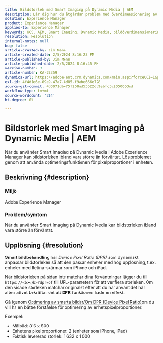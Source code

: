 ```yaml
---
title: Bildstorlek med Smart Imaging på Dynamic Media | AEM
description: Lär dig hur du åtgärdar problem med överdimensionering av bilder när funktionen Smart bildbehandling används i Dynamic Media. Använd optimeringsfunktionen för pixelproportioner i enheten.
solution: Experience Manager
product: Experience Manager
applies-to: Experience Manager
keywords: KCS, AEM, Smart Imaging, Dynamic Media, bildöverdimensionering
resolution: Resolution
internal-notes: null
bug: false
article-created-by: Jim Menn
article-created-date: 2/5/2024 8:16:23 PM
article-published-by: Jim Menn
article-published-date: 2/5/2024 8:16:45 PM
version-number: 3
article-number: KA-23359
dynamics-url: https://adobe-ent.crm.dynamics.com/main.aspx?forceUCI=1&pagetype=entityrecord&etn=knowledgearticle&id=c685a56c-63c4-ee11-9079-6045bd006268
exl-id: 4f4d1e6e-09e9-47a7-8d85-f9abe666e728
source-git-commit: 4d8871db475f268ad53522dc9ebfc5c2850853ad
workflow-type: tm+mt
source-wordcount: '214'
ht-degree: 0%

---
```


# Bildstorlek med Smart Imaging på Dynamic Media | AEM


När du använder Smart Imaging på Dynamic Media i Adobe Experience Manager kan bildstorleken ibland vara större än förväntat. Lös problemet genom att använda optimeringsfunktionen för pixelproportioner i enheten.

## Beskrivning {#description}


### <b>Miljö</b>

Adobe Experience Manager

### <b>Problem/symtom</b>

När du använder Smart Imaging på Dynamic Media kan bildstorleken ibland vara större än förväntat.


## Upplösning {#resolution}


<b>Smart bildbehandling</b> har *Device Pixel Ratio (DPR)* som dynamiskt anpassar bildstorleken så att den passar enheter med hög upplösning, t.ex. enheter med Retina-skärmar som iPhone och iPad.

När bildstorleken på sidan inte matchar dina förväntningar lägger du till `https://<b></b>?dpr=of` till URL-parametern för att verifiera storleken. Om den visade storleken matchar originalet efter att du har använt det här alternativet bekräftar det att <b>DPR</b> funktionen hade en effekt.

Gå igenom [Optimering av smarta bilder/Om DPR (Device Pixel Ratio)](https://experienceleague.adobe.com/docs/experience-manager-65/assets/dynamic/imaging-faq.html#dpr)om du vill ha en bättre förståelse för optimering av enhetspixelproportioner.

Exempel:

- Målbild: 816 x 500
- Enhetens pixelproportioner: 2 (enheter som iPhone, iPad)
- Faktisk levererad storlek: 1 632 x 1 000
